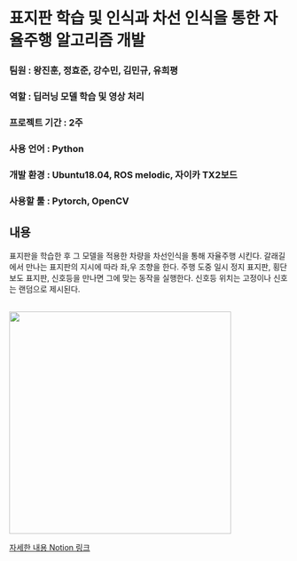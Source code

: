 # 표지판 학습 및 인식과 차선 인식을 통한 자율주행 알고리즘 개발
### 팀원 : 왕진훈, 정효준, 강수민, 김민규, 유희평
### 역할 : 딥러닝 모델 학습 및 영상 처리
### 프로젝트 기간 : 2주
### 사용 언어 : Python
### 개발 환경 : Ubuntu18.04, ROS melodic, 자이카 TX2보드
### 사용할 툴 : Pytorch, OpenCV

## 내용
표지판을 학습한 후 그 모델을 적용한 차량을 차선인식을 통해 자율주행 시킨다. 갈래길에서 만나는 표지판의 지시에 따라 좌,우 조향을 한다. 주행 도중 일시 정지 표지판, 횡단 보도 표지판, 신호등을 만나면 그에 맞는 동작을 실행한다. 신호등 위치는 고정이나 신호는 랜덤으로 제시된다. 
<br>
<br>
   
<img src="https://user-images.githubusercontent.com/83506637/183899545-2cac8084-a47a-4ac6-be88-637ff390366c.jpg" width="400" height="400">


[자세한 내용 Notion 링크](https://tasteful-dianella-4f4.notion.site/610212687da24382809e5024f4667545)
